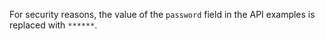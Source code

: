 For security reasons, the value of the `password` field in the API examples is replaced with `******`.

